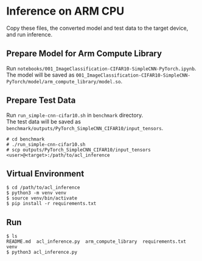 # Inference on ARM CPU

Copy these files, the converted model and test data to the target device, and run inference.

## Prepare Model for Arm Compute Library

Run `notebooks/001_ImageClassification-CIFAR10-SimpleCNN-PyTorch.ipynb`.  
The model will be saved as `001_ImageClassification-CIFAR10-SimpleCNN-PyTorch/model/arm_compute_library/model.so`.

## Prepare Test Data

Run `run_simple-cnn-cifar10.sh` in `benchmark` directory.  
The test data will be saved as `benchmark/outputs/PyTorch_SimpleCNN_CIFAR10/input_tensors`.

```
# cd benchmark
# ./run_simple-cnn-cifar10.sh
# scp outputs/PyTorch_SimpleCNN_CIFAR10/input_tensors <user>@<target>:/path/to/acl_inference
```

## Virtual Environment
```
$ cd /path/to/acl_inference
$ python3 -m venv venv
$ source venv/bin/activate
$ pip install -r requirements.txt
```

## Run
```
$ ls
README.md  acl_inference.py  arm_compute_library  requirements.txt  venv
$ python3 acl_inference.py
```